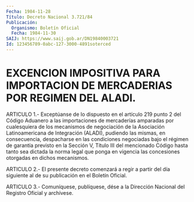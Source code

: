 ```yaml
---
Fecha: 1984-11-28
Título: Decreto Nacional 3.721/84
Publicación:
  Organismo: Boletín Oficial
  Fecha: 1984-11-30
SAIJ: https://www.saij.gob.ar/DN19840003721
Id: 123456789-0abc-127-3000-4891soterced
---
```

# EXCENCION IMPOSITIVA PARA IMPORTACION DE MERCADERIAS POR REGIMEN DEL ALADI.

<a id="1"></a>
ARTICULO  1.-  Exceptúanse de lo dispuesto en el artículo 219 punto 2 del Código Aduanero  a las importaciones de mercaderías amparadas por cualesquiera de los  mecanismos de negociación de la Asociación Latinoamericana de Integración  (ALADI),  pudiendo  las  mismas, en consecuencia,  despacharse  en  las condiciones negociadas bajo  el régimen  de  garantía previsto en la  Sección  V,  Título  III  del mencionado Código  hasta tanto sea dictada la norma legal que ponga en  vigencia  las  concesiones   otorgadas  en  dichos  mecanismos.

<a id="2"></a>
ARTICULO  2.-  El  presente  decreto comenzará a regir a partir del día  siguiente  al  de  su  publicación   en  el  Boletín  Oficial.

<a id="3"></a>
ARTICULO  3.- Comuníquese, publíquese, dése a la Dirección Nacional del Registro Oficial y archívese.